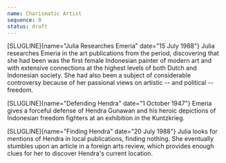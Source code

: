 ```yaml
---
name: Charismatic Artist
sequence: 0
status: draft
---
```


[SLUGLINE]{name="Julia Researches Emeria" date="15 July 1988"} Julia
researches Emeria in the art publications from the period, discovering that
she had been was the first female Indonesian painter of modern art and with
extensive connections at the highest levels of both Dutch and Indonesian
society. She had also been a subject of considerable controversy because of her passional views on artistic -- and political -- freedom. 

[SLUGLINE]{name="Defending Hendra" date="1 October 1947"} Emeria gives a
forceful defense of Hendra Gunawan and his heroic depictions of
Indonesian freedom fighters at an exhibition in the Kuntzkrieg.

[SLUGLINE]{name="Finding Hendra" date="20 July 1988"} Julia looks for
mentions of Hendra in local publications, finding nothing. She
eventually stumbles upon an article in a foreign arts review, which
provides enough clues for her to discover Hendra's current location.

 
